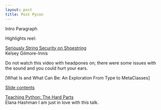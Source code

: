 ```yaml
---
layout: post
title: Post Pycon 
---
```


Intro Paragraph  


Highlights reel:  

[Seriously String Security on Shoestring](https://www.youtube.com/watch?v=8FeNdXzVLEs)    
Kelsey Gilmore-Innis  

Do not watch this video with headpones on; there were some issues with the sound and you could hurt your ears.  

[What Is and What Can Be: An Exploration From Type to MetaClasses]

[Slide contents](https://github.com/di/talks/blob/master/pycon_2016/talk.md)

[Teaching Python: The Hard Parts](https://www.youtube.com/watch?v=CjYEpVNbM-s)  
Elana Hashman
I am just in love with this talk.  
